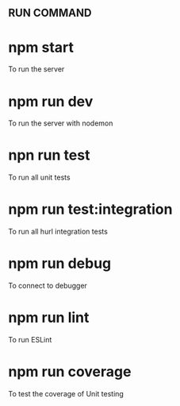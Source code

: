 ## RUN COMMAND

# npm start

To run the server

# npm run dev

To run the server with nodemon

# npn run test

To run all unit tests

# npm run test:integration

To run all hurl integration tests

# npm run debug

To connect to debugger

# npm run lint

To run ESLint

# npm run coverage

To test the coverage of Unit testing
